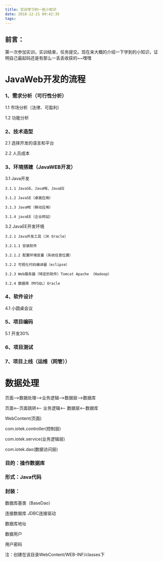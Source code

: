 ```yaml
---
title: 实训学习的一些小知识
date: 2018-12-21 09:42:35
tags:
---
```

前言：
----
第一次参加实训，实训结束，任务提交。现在来大概的介绍一下学到的小知识，证明自己最起码还是有那么一丢丢收获的~~嘿嘿

# JavaWeb开发的流程

### 1、需求分析（可行性分析）

1.1 市场分析（法律、可盈利）

1.2 功能分析

### 2、技术造型

2.1 选择开发的语言和平台

2.2 人员成本

### 3、环境搭建（JavaWEB开发）

3.1 Java开发

	3.1.1 JavaSE、JavaME、JavaEE
	
	3.1.2 JavaSE（桌面应用）
	
	3.1.3 JavaME（移动应用）
	
	3.1.4 javaEE（企业网站）

3.2 JavaEE开发环境

	3.2.1 Java开发工具（JK Oracle）
	
	3.2.1.1 安装软件
	
	3.2.1.2 配置环境变量（系统任意位置）
	
	3.2.2 可视化代码编译器（eclipse）
	
	3.2.3 Web服务器（特定的软件）Tomcat Apache （Hadoop）
	
	3.2.4 数据库（MYSQL）Oracle

### 4、软件设计

4.1 小圆桌会议

### 5、项目编码

5.1 开发30%

### 6、项目测试

### 7、项目上线（运维（网管））

# 数据处理
页面-->数据处理-->业务逻辑-->数据层-->数据库

页面<--页面跳转<--	业务逻辑<--	数据层<--数据库

WebContent(页面)

com.iotek.controller(控制层)

com.iotek.service(业务逻辑层)

com.iotek.dao(数据访问层)

### 目的：操作数据库

### 形式：Java代码

### 封装：

数据库基类（BaseDao）

连接数据库
 JDBC连接驱动
 
 数据库地址
 
 数据用户
 
 用户密码
 
 注：创建在该目录WebContent/WEB-INF/classes下

